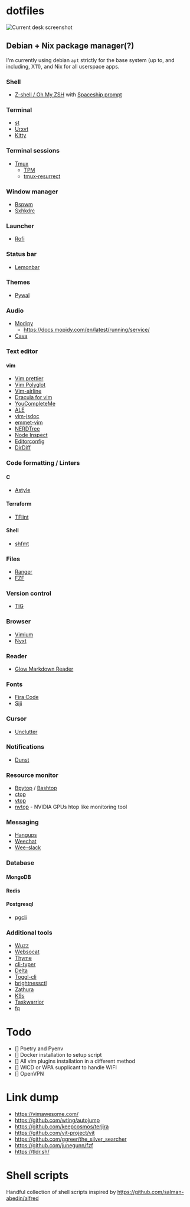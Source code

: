 # dotfiles

![Current desk screenshot](https://i.imgur.com/ti2LDBF.png)

## Debian + Nix package manager(?)

I'm currently using debian `apt` strictly for the base system (up to, and including, X11), and Nix for all userspace apps.

### Shell

-   [Z-shell / Oh My ZSH](https://ohmyz.sh) with [Spaceship prompt](https://github.com/denysdovhan/spaceship-prompt)

### Terminal

-   [st](https://st.suckless.org)
-   [Urxvt](https://wiki.archlinux.org/index.php/Rxvt-unicode)
-   [Kitty](https://github.com/kovidgoyal/kitty)

### Terminal sessions

-   [Tmux](https://github.com/tmux/tmux)
    -   [TPM](https://github.com/tmux-plugins/tpm)
    -   [tmux-resurrect](https://github.com/tmux-plugins/tmux-resurrect)

### Window manager

-   [Bspwm](https://github.com/baskerville/bspwm)
-   [Sxhkdrc](https://github.com/baskerville/sxhkd)

### Launcher

-   [Rofi](https://github.com/davatorium/rofi)

### Status bar

-   [Lemonbar](https://github.com/LemonBoy/bar)

### Themes

-   [Pywal](https://github.com/dylanaraps/pywal)

### Audio

-   [Modipy](https://github.com/mopidy/mopidy)
    -   https://docs.mopidy.com/en/latest/running/service/
-   [Cava](https://github.com/karlstav/cava)

### Text editor

#### vim

-   [Vim prettier](https://github.com/prettier/vim-prettier)
-   [Vim Polyglot](https://github.com/sheerun/vim-polyglot)
-   [Vim-airline](https://github.com/vim-airline/vim-airline)
-   [Dracula for vim](https://github.com/dracula/vim)
-   [YouCompleteMe](https://github.com/ycm-core/YouCompleteMe)
-   [ALE](https://github.com/dense-analysis/ale)
-   [vim-jsdoc](https://github.com/heavenshell/vim-jsdoc)
-   [emmet-vim](https://github.com/mattn/emmet-vim)
-   [NERDTree](https://github.com/preservim/nerdtree)
-   [Node Inspect](https://github.com/eliba2/vim-node-inspect)
-   [Editorconfig](https://github.com/editorconfig/editorconfig-vim)
-   [DirDiff](https://github.com/will133/vim-dirdiff)

### Code formatting / Linters

#### C

-   [Astyle](http://astyle.sourceforge.net/)

#### Terraform

-   [TFlint](https://github.com/terraform-linters/tflint)

#### Shell

-   [shfmt](https://github.com/mvdan/sh)

### Files

-   [Ranger](https://github.com/ranger/ranger)
-   [FZF](https://github.com/junegunn/fzf)

### Version control

-   [TIG](https://github.com/jonas/tig)

### Browser

-   [Vimium](https://github.com/philc/vimium)
-   [Nyxt](https://github.com/atlas-engineer/nyxt)

### Reader

-   [Glow Markdown Reader](https://github.com/charmbracelet/glow)

### Fonts

-   [Fira Code](https://github.com/tonsky/FiraCode)
-   [Siji](https://github.com/stark/siji)

### Cursor

-   [Unclutter](https://wiki.debian.org/unclutter)

### Notifications

-   [Dunst](https://github.com/dunst-project/dunst)

### Resource monitor

-   [Bpytop](https://github.com/aristocratos/bpytop) / [Bashtop](https://github.com/aristocratos/bashtop)
-   [ctop](https://github.com/bcicen/ctop)
-   [vtop](https://github.com/MrRio/vtop)
-   [nvtop](https://github.com/Syllo/nvtop) - NVIDIA GPUs htop like monitoring tool

### Messaging

-   [Hangups](https://github.com/tdryer/hangups)
-   [Weechat](https://github.com/weechat/weechat)
-   [Wee-slack](https://github.com/wee-slack/wee-slack)

### Database

#### MongoDB

#### Redis

#### Postgresql

-   [pgcli](https://github.com/dbcli/pgcli)

### Additional tools

-   [Wuzz](https://github.com/asciimoo/wuzz)
-   [Websocat](https://github.com/vi/websocat)
-   [Thyme](https://github.com/hughbien/thyme)
-   [cli-typer](https://github.com/balzss/cli-typer)
-   [Delta](https://github.com/dandavison/delta)
-   [Toggl-cli](https://github.com/auhau/toggl-cli/)
-   [brightnessctl](https://github.com/Hummer12007/brightnessctl)
-   [Zathura](https://github.com/pwmt/zathura)
-   [K9s](https://github.com/derailed/k9s)
-   [Taskwarrior](https://taskwarrior.org/)
-   [fq](https://github.com/wader/fq)

# Todo

-   [] Poetry and Pyenv
-   [] Docker installation to setup script
-   [] All vim plugins installation in a different method
-   [] WICD or WPA supplicant to handle WIFI
-   [] OpenVPN

# Link dump

-   https://vimawesome.com/
-   https://github.com/wting/autojump
-   https://github.com/keepcosmos/terjira
-   https://github.com/vit-project/vit
-   https://github.com/ggreer/the_silver_searcher
-   https://github.com/junegunn/fzf
-   https://tldr.sh/

# Shell scripts

Handful collection of shell scripts inspired by https://github.com/salman-abedin/alfred

